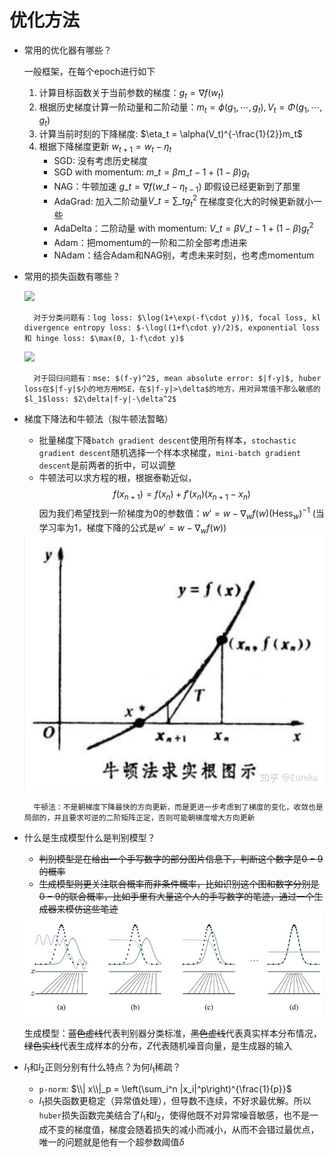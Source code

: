 # 优化方法

- 常用的优化器有哪些？

    一般框架，在每个epoch进行如下 
    1. 计算目标函数关于当前参数的梯度：$g_t = \nabla f(w_t)$
    2. 根据历史梯度计算一阶动量和二阶动量：$m_t = \phi(g_1, \cdots, g_t), V_t = \Phi(g_1, \cdots, g_t)$
    3. 计算当前时刻的下降梯度: $\eta_t = \alpha(V_t)^{-\frac{1}{2}}m_t$
    4. 根据下降梯度更新 $w_{t+1} = w_t - \eta_t$
        - SGD: 没有考虑历史梯度 
        - SGD with momentum: $m\_t = \beta m\_{t-1} + (1-\beta)g_t$
        - NAG：牛顿加速 $g\_t = \nabla f(w\_t - \eta_{t-1})$ 即假设已经更新到了那里
        - AdaGrad: 加入二阶动量$V\_t = \sum\_{t}g_t^2$ 在梯度变化大的时候更新就小一些
        - AdaDelta：二阶动量 with momentum: $V\_t = \beta V\_{t-1} + (1-\beta) g_t^2$
        - Adam：把momentum的一阶和二阶全部考虑进来
        - NAdam：结合Adam和NAG别，考虑未来时刻，也考虑momentum

- 常用的损失函数有哪些？

    <div class="wrap">
        <img src="https://www.cs.cornell.edu/courses/cs4780/2015fa/web/lecturenotes/pngPic/c4/classificationlosses.png">

        对于分类问题有：log loss: $\log(1+\exp(-f\cdot y))$, focal loss, kl divergence entropy loss: $-\log((1+f\cdot y)/2)$, exponential loss 和 hinge loss: $\max(0, 1-f\cdot y)$
    </div>

    <div class="wrap">
        <img src="https://www.cs.cornell.edu/courses/cs4780/2015fa/web/lecturenotes/pngPic/c4/regressionlosses.png">
        
        对于回归问题有：mse: $(f-y)^2$, mean absolute error: $|f-y|$, huber loss在$|f-y|$小的地方用MSE，在$|f-y|>\delta$的地方，用对异常值不那么敏感的$l_1$loss: $2\delta|f-y|-\delta^2$
    </div>
    
- 梯度下降法和牛顿法（拟牛顿法暂略）
    - 批量梯度下降`batch gradient descent`使用所有样本，`stochastic gradient descent`随机选择一个样本求梯度，`mini-batch gradient descent`是前两者的折中，可以调整
    - 牛顿法可以求方程的根，根据泰勒近似，$$f(x_{n+1}) = f(x_n) + f'(x_n)(x_{n+1} - x_n)$$因为我们希望找到一阶梯度为$0$的参数值：$w' = w - \nabla_wf(w)(\text{Hess}_w)^{-1}$ (当学习率为1，梯度下降的公式是$w' = w - \nabla_wf(w)$)

    <div class="wrap">
        <img src="/images/newton-method.jpg" class="center">

        牛顿法：不是朝梯度下降最快的方向更新，而是更进一步考虑到了梯度的变化，收敛也是局部的，并且要求可逆的二阶矩阵正定，否则可能朝梯度增大方向更新
    </div>

- 什么是生成模型什么是判别模型？
    - ~~判别模型是在给出一个手写数字的部分图片信息下，判断这个数字是$0-9$的概率~~
    - ~~生成模型则更关注联合概率而非条件概率，比如识别这个图和数字分别是$0-9$的联合概率，比如手里有大量这个人的手写数字的笔迹，通过一个生成器来模仿这些笔迹~~

    <img src="/images/GAN.jpg" class="center">

    生成模型：~~蓝色虚线~~代表判别器分类标准，~~黑色虚线~~代表真实样本分布情况，~~绿色实线~~代表生成样本的分布，$Z$代表随机噪音向量，是生成器的输入


- $l_1$和$l_2$正则分别有什么特点？为何$l_1$稀疏？
    - `p-norm`: $\\| x\\|_p = \left(\sum_i^n |x_i|^p\right)^{\frac{1}{p}}$
    - $l_1$损失函数更稳定（异常值处理），但导数不连续，不好求最优解。所以`huber`损失函数完美结合了$l_1$和$l_2$，使得他既不对异常噪音敏感，也不是一成不变的梯度值，梯度会随着损失的减小而减小，从而不会错过最优点，唯一的问题就是他有一个超参数阈值$\delta$

